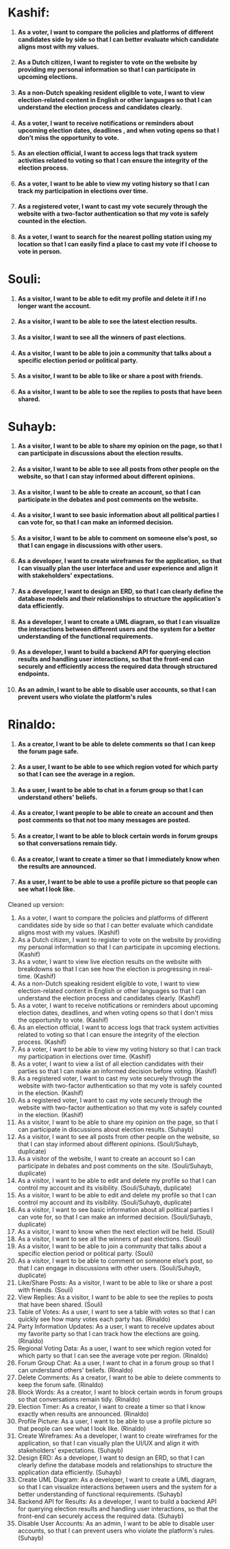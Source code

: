 # Kashif:
1. #### As a voter, I want to compare the policies and platforms of different candidates side by side so that I can better evaluate which candidate aligns most with my values.
2. #### As a Dutch citizen, I want to register to vote on the website by providing my personal information so that I can participate in upcoming elections.
3. #### As a non-Dutch speaking resident eligible to vote, I want to view election-related content in English or other languages so that I can understand the election process and candidates clearly.
4. #### As a voter, I want to receive notifications or reminders about upcoming election dates, deadlines , and when voting opens so that I don't miss the opportunity to vote.
5. #### As an election official, I want to access logs that track system activities related to voting so that I can ensure the integrity of the election process.
6. #### As a voter, I want to be able to view my voting history so that I can track my participation in elections over time.
7. #### As a registered voter, I want to cast my vote securely through the website with a two-factor authentication so that my vote is safely counted in the election.
8. #### As a voter, I want to search for the nearest polling station using my location so that I can easily find a place to cast my vote if I choose to vote in person.


# Souli:
1. #### As a visitor, I want to be able to edit my profile and delete it if I no longer want the account.
2. #### As a visitor, I want to be able to see the latest election results.
3. #### As a visitor, I want to see all the winners of past elections.
4. #### As a visitor, I want to be able to join a community that talks about a specific election period or political party.
5. #### As a visitor, I want to be able to like or share a post with friends.
6. #### As a visitor, I want to be able to see the replies to posts that have been shared.


# Suhayb:
1. #### As a visitor, I want to be able to share my opinion on the page, so that I can participate in discussions about the election results.
2. #### As a visitor, I want to be able to see all posts from other people on the website, so that I can stay informed about different opinions.
3. #### As a visitor, I want to be able to create an account, so that I can participate in the debates and post comments on the website.
4. #### As a visitor, I want to see basic information about all political parties I can vote for, so that I can make an informed decision.
5. #### As a visitor, I want to be able to comment on someone else’s post, so that I can engage in discussions with other users.
6. #### As a developer, I want to create wireframes for the application, so that I can visually plan the user interface and user experience and align it with stakeholders' expectations.
7. #### As a developer, I want to design an ERD, so that I can clearly define the database models and their relationships to structure the application's data efficiently.
8. #### As a developer, I want to create a UML diagram, so that I can visualize the interactions between different users and the system for a better understanding of the functional requirements.
9. #### As a developer, I want to build a backend API for querying election results and handling user interactions, so that the front-end can securely and efficiently access the required data through structured endpoints.
10. #### As an admin, I want to be able to disable user accounts, so that I can prevent users who violate the platform's rules


# Rinaldo:
1. #### As a creator, I want to be able to delete comments so that I can keep the forum page safe.
2. #### As a user, I want to be able to see which region voted for which party so that I can see the average in a region.
3. #### As a user, I want to be able to chat in a forum group so that I can understand others' beliefs.
4. #### As a creator, I want people to be able to create an account and then post comments so that not too many messages are posted.
5. #### As a creator, I want to be able to block certain words in forum groups so that conversations remain tidy.
6. #### As a creator, I want to create a timer so that I immediately know when the results are announced.
7. #### As a user, I want to be able to use a profile picture so that people can see what I look like.

Cleaned up version:

1. As a voter, I want to compare the policies and platforms of different candidates side by side so that I can better evaluate which candidate aligns most with my values. (Kashif)
2. As a Dutch citizen, I want to register to vote on the website by providing my personal information so that I can participate in upcoming elections. (Kashif)
3. As a voter, I want to view live election results on the website with breakdowns so that I can see how the election is progressing in real-time. (Kashif)
4. As a non-Dutch speaking resident eligible to vote, I want to view election-related content in English or other languages so that I can understand the election process and candidates clearly. (Kashif)
5. As a voter, I want to receive notifications or reminders about upcoming election dates, deadlines, and when voting opens so that I don't miss the opportunity to vote. (Kashif)
6. As an election official, I want to access logs that track system activities related to voting so that I can ensure the integrity of the election process. (Kashif)
7. As a voter, I want to be able to view my voting history so that I can track my participation in elections over time. (Kashif)
8. As a voter, I want to view a list of all election candidates with their parties so that I can make an informed decision before voting. (Kashif)
9.  As a registered voter, I want to cast my vote securely through the website with two-factor authentication so that my vote is safely counted in the election. (Kashif)
10.  As a registered voter, I want to cast my vote securely through the website with two-factor authentication so that my vote is safely counted in the election. (Kashif)
11. As a visitor, I want to be able to share my opinion on the page, so that I can participate in discussions about election results. (Suhayb)
12. As a visitor, I want to see all posts from other people on the website, so that I can stay informed about different opinions. (Souli/Suhayb, duplicate)
13. As a visitor of the website, I want to create an account so I can participate in debates and post comments on the site. (Souli/Suhayb, duplicate)
14. As a visitor, I want to be able to edit and delete my profile so that I can control my account and its visibility. (Souli/Suhayb, duplicate)
15. As a visitor, I want to be able to edit and delete my profile so that I can control my account and its visibility. (Souli/Suhayb, duplicate)
16. As a visitor, I want to see basic information about all political parties I can vote for, so that I can make an informed decision. (Souli/Suhayb, duplicate)
17. As a visitor, I want to know when the next election will be held. (Souli)
18. As a visitor, I want to see all the winners of past elections. (Souli)
19. As a visitor, I want to be able to join a community that talks about a specific election period or political party. (Souli)
20. As a visitor, I want to be able to comment on someone else’s post, so that I can engage in discussions with other users. (Souli/Suhayb, duplicate)
21. Like/Share Posts: As a visitor, I want to be able to like or share a post with friends. (Souli)
22. View Replies: As a visitor, I want to be able to see the replies to posts that have been shared. (Souli)
23. Table of Votes: As a user, I want to see a table with votes so that I can quickly see how many votes each party has. (Rinaldo)
24. Party Information Updates: As a user, I want to receive updates about my favorite party so that I can track how the elections are going. (Rinaldo)
25.  Regional Voting Data: As a user, I want to see which region voted for which party so that I can see the average vote per region. (Rinaldo)
26. Forum Group Chat: As a user, I want to chat in a forum group so that I can understand others' beliefs. (Rinaldo)
27. Delete Comments: As a creator, I want to be able to delete comments to keep the forum safe. (Rinaldo)
28. Block Words: As a creator, I want to block certain words in forum groups so that conversations remain tidy. (Rinaldo)
29. Election Timer: As a creator, I want to create a timer so that I know exactly when results are announced. (Rinaldo) 
30. Profile Picture: As a user, I want to be able to use a profile picture so that people can see what I look like. (Rinaldo)
31. Create Wireframes: As a developer, I want to create wireframes for the application, so that I can visually plan the UI/UX and align it with stakeholders' expectations. (Suhayb)
32. Design ERD: As a developer, I want to design an ERD, so that I can clearly define the database models and relationships to structure the application data efficiently. (Suhayb)
33. Create UML Diagram: As a developer, I want to create a UML diagram, so that I can visualize interactions between users and the system for a better understanding of functional requirements. (Suhayb)
34. Backend API for Results: As a developer, I want to build a backend API for querying election results and handling user interactions, so that the front-end can securely access the required data. (Suhayb)
35. Disable User Accounts: As an admin, I want to be able to disable user accounts, so that I can prevent users who violate the platform's rules. (Suhayb)